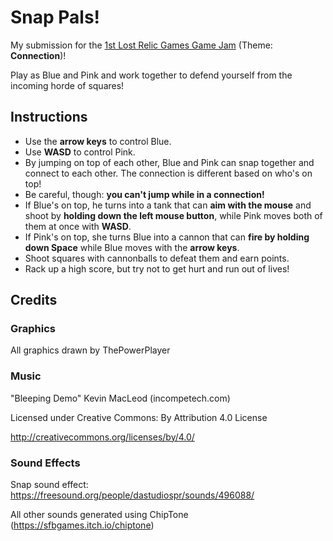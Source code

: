 # Snap Pals!
My submission for the [1st Lost Relic Games Game Jam](https://itch.io/jam/lost-relic-games-1) (Theme: **Connection**)!

Play as Blue and Pink and work together to defend yourself from the incoming horde of squares!
## Instructions
- Use the **arrow keys** to control Blue.
- Use **WASD** to control Pink.
- By jumping on top of each other, Blue and Pink can snap together and connect to each other. The connection is different based on who's on top!
- Be careful, though: **you can't jump while in a connection!**
- If Blue's on top, he turns into a tank that can **aim with the mouse** and shoot by **holding down the left mouse button**, while Pink moves both of them at once with **WASD**.
- If Pink's on top, she turns Blue into a cannon that can **fire by holding down Space** while Blue moves with the **arrow keys**.
- Shoot squares with cannonballs to defeat them and earn points.
- Rack up a high score, but try not to get hurt and run out of lives!
## Credits
### Graphics
All graphics drawn by ThePowerPlayer
### Music
"Bleeping Demo" Kevin MacLeod (incompetech.com)

Licensed under Creative Commons: By Attribution 4.0 License

http://creativecommons.org/licenses/by/4.0/
### Sound Effects
Snap sound effect: https://freesound.org/people/dastudiospr/sounds/496088/

All other sounds generated using ChipTone (https://sfbgames.itch.io/chiptone)
